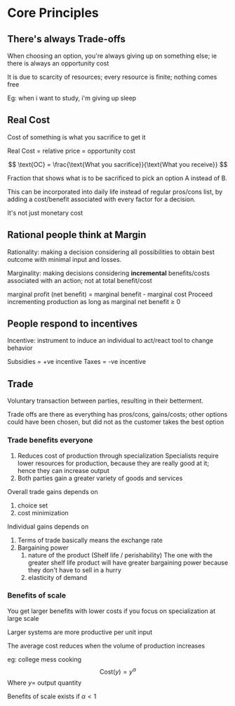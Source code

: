 # Core Principles

## There's always Trade-offs

When choosing an option, you're always giving up on something else; ie there is always an opportunity cost

It is due to scarcity of resources; every resource is finite; nothing comes free

Eg: when i want to study, i'm giving up sleep

## Real Cost

Cost of something is what you sacrifice to get it

Real Cost = relative price = opportunity cost

$$
\text{OC} = \frac{\text{What you sacrifice}}{\text{What you receive}}
$$

Fraction that shows what is to be sacrificed to pick an option A instead of B.

This can be incorporated into daily life instead of regular pros/cons list, by adding a cost/benefit associated with every factor for a decision.

It's not just monetary cost

## Rational people think at Margin

Rationality: making a decision considering all possibilities to obtain best outcome with minimal input and losses.

Marginality: making decisions considering **incremental** benefits/costs associated with an action; not at total benefit/cost

marginal profit (net benefit) = marginal benefit - marginal cost
Proceed incrementing production as long as marginal net benefit $\ge$ 0

## People respond to incentives

Incentive: instrument to induce an individual to act/react
tool to change behavior

Subsidies = +ve incentive
Taxes = -ve incentive

## Trade

Voluntary transaction between parties, resulting in their betterment.

Trade offs are there as everything has pros/cons, gains/costs; other options could have been chosen, but did not as the customer takes the best option

### Trade benefits everyone

1. Reduces cost of production through specialization
   Specialists require lower resources for production, because they are really good at it; hence they can increase output
2. Both parties gain a greater variety of goods and services

Overall trade gains depends on

1. choice set
2. cost minimization

Individual gains depends on

1. Terms of trade
   basically means the exchange rate
2. Bargaining power
   1. nature of the product (Shelf life / perishability)
      The one with the greater shelf life product will have greater bargaining power because they don't have to sell in a hurry
   2. elasticity of demand

### Benefits of scale

You get larger benefits with lower costs if you focus on specialization at large scale

Larger systems are more productive per unit input

The average cost reduces when the volume of production increases

eg: college mess cooking
$$
\text{Cost}(y) = y^\alpha
$$
Where $y =$ output quantity

Benefits of scale exists if $\alpha < 1$

